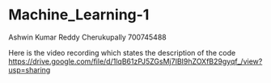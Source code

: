 # Machine_Learning-1

Ashwin Kumar Reddy Cherukupally
700745488

Here is the video recording which states the description of the code
https://drive.google.com/file/d/1lqB61zPJ5ZGsMj7IBI9hZOXfB29gyqf_/view?usp=sharing
